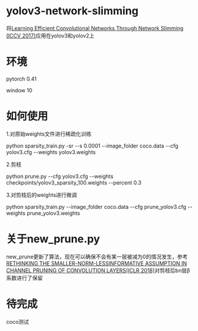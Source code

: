 # yolov3-network-slimming
将[Learning Efficient Convolutional Networks Through Network Slimming (ICCV 2017)](http://openaccess.thecvf.com/content_iccv_2017/html/Liu_Learning_Efficient_Convolutional_ICCV_2017_paper.html)应用在yolov3和yolov2上<bar>

# 环境
pytorch 0.41 

window 10

# 如何使用
1.对原始weights文件进行稀疏化训练

python sparsity_train.py -sr --s 0.0001 --image_folder coco.data  --cfg yolov3.cfg --weights yolov3.weights 

2.剪枝

python prune.py --cfg yolov3.cfg --weights checkpoints/yolov3_sparsity_100.weights --percent 0.3

3.对剪枝后的weights进行微调<bar>
  
python sparsity_train.py --image_folder coco.data  --cfg prune_yolov3.cfg --weights prune_yolov3.weights 

# 关于new_prune.py
new_prune更新了算法，现在可以确保不会有某一层被减为0的情况发生，参考[RETHINKING THE SMALLER-NORM-LESSINFORMATIVE ASSUMPTION IN CHANNEL PRUNING OF CONVOLUTION LAYERS(ICLR 2018)](https://arxiv.org/abs/1802.00124?context=cs)对剪枝后bn层β系数进行了保留

# 待完成
coco测试
